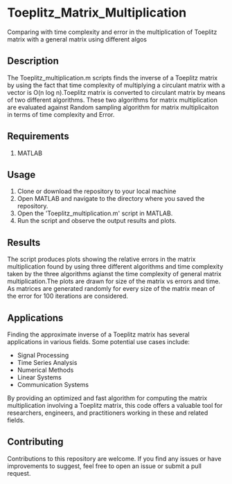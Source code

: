 # Toeplitz_Matrix_Multiplication
Comparing with time complexity and error in the multiplication of Toeplitz matrix with a general matrix using different algos
## Description
The Toeplitz_multiplication.m scripts finds the inverse of a Toeplitz matrix by using the fact that time complexity of multiplying a circulant matrix with a vector is O(n log n).Toeplitz matrix is converted to circulant matrix by means of two different algorithms. These two algorithms for matrix multiplication are evaluated against Random sampling algorithm for matrix multiplicaiton in terms of time complexity and Error.

## Requirements 
1. MATLAB

## Usage
1. Clone or download the repository to your local machine
2. Open MATLAB and navigate to the directory where you saved the repository.
3. Open the 'Toeplitz_multiplication.m' script in MATLAB.
4. Run the script and observe the output results and plots.

## Results
The script produces plots showing the relative errors in the matrix multiplication found by using three different algorithms and time complexity taken by the three algorithms agianst the time complexity of general matrix multiplication.The plots are drawn for size of the matrix vs errors and time. As matrices are generated randomly for every size of the matrix mean of the error for 100 iterations are considered.

## Applications

Finding the approximate inverse of a Toeplitz matrix has several applications in various fields. Some potential use cases include:

- Signal Processing
- Time Series Analysis
- Numerical Methods
- Linear Systems
- Communication Systems

By providing an optimized and fast algorithm for computing the matrix multiplication involving a Toeplitz matrix, this code offers a valuable tool for researchers, engineers, and practitioners working in these and related fields.

## Contributing
Contributions to this repository are welcome. If you find any issues or have improvements to suggest, feel free to open an issue or submit a pull request.
